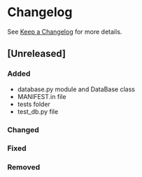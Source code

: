 # Changelog

See [Keep a Changelog](https://keepachangelog.com/en/1.0.0/) for more details.

## [Unreleased]
### Added
- database.py module and DataBase class
- MANIFEST.in file
- tests folder
- test_db.py file

### Changed

### Fixed

### Removed


